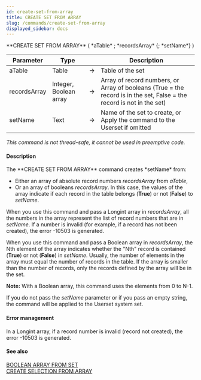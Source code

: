 ```yaml
---
id: create-set-from-array
title: CREATE SET FROM ARRAY
slug: /commands/create-set-from-array
displayed_sidebar: docs
---
```


<!--REF #_command_.CREATE SET FROM ARRAY.Syntax-->**CREATE SET FROM ARRAY** ( *aTable* ; *recordsArray* {; *setName*} )<!-- END REF-->
<!--REF #_command_.CREATE SET FROM ARRAY.Params-->
| Parameter | Type |  | Description |
| --- | --- | --- | --- |
| aTable | Table | &#8594;  | Table of the set |
| recordsArray | Integer, Boolean array | &#8594;  | Array of record numbers, or Array of booleans (True = the record is in the set, False = the record is not in the set) |
| setName | Text | &#8594;  | Name of the set to create, or Apply the command to the Userset if omitted |

<!-- END REF-->

*This command is not thread-safe, it cannot be used in preemptive code.*


#### Description 

<!--REF #_command_.CREATE SET FROM ARRAY.Summary-->The **CREATE SET FROM ARRAY** command creates *setName* from:

* Either an array of absolute record numbers *recordsArray* from *aTable*,
* Or an array of booleans *recordsArray*.<!-- END REF--> In this case, the values of the array indicate if each record in the table belongs (**True**) or not (**False**) to *setName*.

When you use this command and pass a Longint array in *recordsArray*, all the numbers in the array represent the list of record numbers that are in *setName*. If a number is invalid (for example, if a record has not been created), the error -10503 is generated.

When you use this command and pass a Boolean array in *recordsArray*, the Nth element of the array indicates whether the "Nth" record is contained (**True**) or not (**False**) in *setName*. Usually, the number of elements in the array must equal the number of records in the table. If the array is smaller than the number of records, only the records defined by the array will be in the set.

**Note:** With a Boolean array, this command uses the elements from 0 to N-1.

If you do not pass the *setName* parameter or if you pass an empty string, the command will be applied to the Userset system set.

#### Error management 

In a Longint array, if a record number is invalid (record not created), the error -10503 is generated.

#### See also 

[BOOLEAN ARRAY FROM SET](boolean-array-from-set.md)  
[CREATE SELECTION FROM ARRAY](create-selection-from-array.md)  